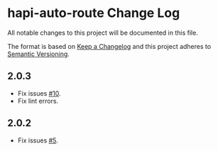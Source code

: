 # hapi-auto-route Change Log

All notable changes to this project will be documented in this file.

The format is based on [Keep a Changelog](http://keepachangelog.com/) and this project adheres to [Semantic Versioning](http://semver.org/).

## 2.0.3

- Fix issues [#10](https://github.com/sitrakary/hapi-auto-route/issues/10).
- Fix lint errors.
## 2.0.2

- Fix issues [#5](https://github.com/sitrakary/hapi-auto-route/issues/5).
